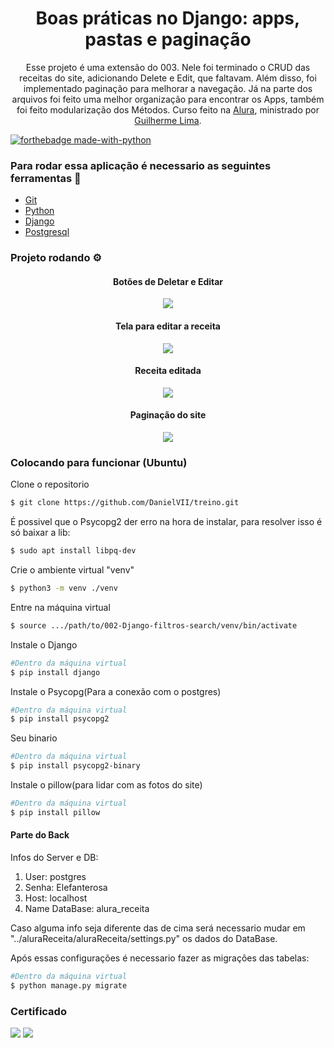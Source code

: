 <h1 align="center">Boas práticas no Django: apps, pastas e paginação</h1>
<p align="center">
Esse projeto é uma extensão do 003. Nele foi terminado o CRUD das receitas do site, adicionando Delete e Edit, que faltavam. Além disso, foi implementado paginação para  melhorar a navegação. Já na parte dos arquivos foi feito uma melhor organização para encontrar os Apps, também foi feito modularização dos Métodos. Curso feito na <a href="https://cursos.alura.com.br/">Alura</a>, ministrado por
    <a href="https://www.linkedin.com/in/guilherme-lima-458925178/">Guilherme Lima</a>.
</p>

[![forthebadge made-with-python](http://ForTheBadge.com/images/badges/made-with-python.svg)](https://www.python.org/)

### Para rodar essa aplicação é necessario as seguintes ferramentas :bookmark_tabs:

<ul>
    <li><a href="https://git-scm.com">Git</a></li>
    <li><a href="https://www.python.org/">Python</a></li>
    <li><a href="https://www.djangoproject.com/">Django</a></li>
    <li><a href="https://www.postgresql.org/">Postgresql</a></li>
</ul>

### Projeto rodando ⚙️

<div align="center">
    <h4 align="center">Botões de Deletar e Editar</h4>
    <img src="https://user-images.githubusercontent.com/62727519/179236467-0fc83c2f-094e-4748-b918-743c01259dac.png"/>
    <h4 align="center">Tela para editar a receita</h4>
    <img src="https://user-images.githubusercontent.com/62727519/179237404-8b17234a-c97b-4ed6-b658-3554ee06e6c4.png"/>
    <h4 align="center">Receita editada</h4>
    <img src="https://user-images.githubusercontent.com/62727519/179239038-e566c57f-0bfe-4520-9576-cdaf47eefef8.png"/>
    <h4 align="center">Paginação do site</h4>
    <img src="https://user-images.githubusercontent.com/62727519/179240613-63281116-d449-4aad-be2e-d9e3a55dc4de.png"/>
</div>

### Colocando para funcionar (Ubuntu)

<P>Clone o repositorio</p>

```bash
$ git clone https://github.com/DanielVII/treino.git
```

<p>É possivel que o Psycopg2 der erro na hora de instalar, para resolver isso é só baixar a lib:</p>

```bash
$ sudo apt install libpq-dev
```

<p>Crie o ambiente virtual "venv"</p>

```bash
$ python3 -m venv ./venv
```

<p>Entre na máquina virtual</p>

```bash
$ source .../path/to/002-Django-filtros-search/venv/bin/activate
```

<p>Instale o Django</p>

```bash
#Dentro da máquina virtual
$ pip install django
```

<p>Instale o Psycopg(Para a conexão com o postgres)</p>

```bash
#Dentro da máquina virtual
$ pip install psycopg2
```

<p>Seu binario</p>

```bash
#Dentro da máquina virtual
$ pip install psycopg2-binary
```

<p>Instale o pillow(para lidar com as fotos do site)</p>

```bash
#Dentro da máquina virtual
$ pip install pillow
```

#### Parte do Back

<p>Infos do Server e DB:</p>
<ol>
    <li>User: postgres</li>
    <li> Senha: Elefanterosa</li>
    <li>Host: localhost</li>
    <li>Name DataBase: alura_receita</li>
</ol>

<p>Caso alguma info seja diferente das de cima será necessario mudar em "../aluraReceita/aluraReceita/settings.py" os dados do DataBase.</p>

<p>Após essas configurações é necessario fazer as migrações das tabelas:</p>

```bash
#Dentro da máquina virtual
$ python manage.py migrate
```


### Certificado

<img src="https://user-images.githubusercontent.com/62727519/179242059-6606634b-fae0-4c40-802a-c8b5dec3eed6.png"/>
<img src="https://user-images.githubusercontent.com/62727519/179242236-2d01ad05-3dcd-4bb7-a28d-ed68c70be029.png"/>